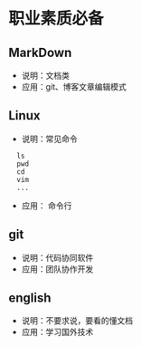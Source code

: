 # 职业素质必备

## MarkDown

- 说明：文档类
- 应用：git、博客文章编辑模式

## Linux

- 说明：常见命令

```linux
  ls
  pwd
  cd
  vim
  ...

```

- 应用： 命令行

## git

- 说明：代码协同软件
- 应用：团队协作开发

## english

- 说明：不要求说，要看的懂文档
- 应用：学习国外技术
